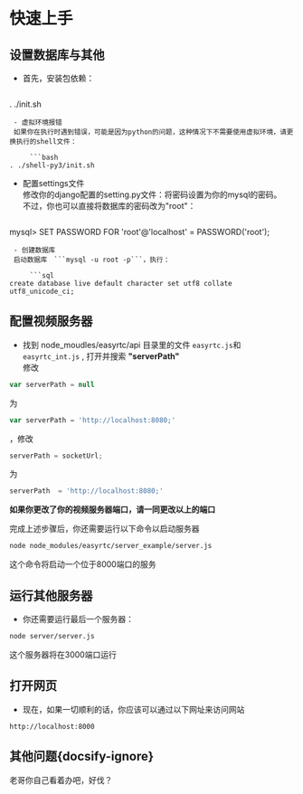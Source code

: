 # 快速上手
## 设置数据库与其他
 - 首先，安装包依赖：  

     ```bash
. ./init.sh
```
 - 虚拟环境报错  
 如果你在执行时遇到错误，可能是因为python的问题，这种情况下不需要使用虚拟环境，请更换执行的shell文件：

     ```bash
. ./shell-py3/init.sh
```

 - 配置settings文件  
修改你的django配置的setting.py文件：将密码设置为你的mysql的密码。  
不过，你也可以直接将数据库的密码改为"root"：

     ```sql
mysql> SET PASSWORD FOR 'root'@'localhost' = PASSWORD('root');
```
 - 创建数据库  
 启动数据库　```mysql -u root -p```，执行：
 
     ```sql
create database live default character set utf8 collate utf8_unicode_ci; 
```

## 配置视频服务器
 - 找到 node_moudles/easyrtc/api 目录里的文件 ```easyrtc.js```和 ```easyrtc_int.js``` , 打开并搜索 **"serverPath"**   
 修改
```javascript
var serverPath = null
```
为
```javascript
var serverPath = 'http://localhost:8080;'
```
，修改
```javascript
serverPath = socketUrl;
```
为
```javascript
serverPath  = 'http://localhost:8080;'
```
 **如果你更改了你的视频服务器端口，请一同更改以上的端口**  

 完成上述步骤后，你还需要运行以下命令以启动服务器
```bash
node node_modules/easyrtc/server_example/server.js 
```
这个命令将启动一个位于8000端口的服务

## 运行其他服务器
 - 你还需要运行最后一个服务器：
 ```bash
 node server/server.js
 ```
 这个服务器将在3000端口运行
 
## 打开网页
 - 现在，如果一切顺利的话，你应该可以通过以下网址来访问网站
```
http://localhost:8000
```

## 其他问题{docsify-ignore}
老哥你自己看着办吧，好伐？